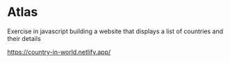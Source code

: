 # Atlas

Exercise in javascript building a website that displays a list of countries and their details


https://country-in-world.netlify.app/
